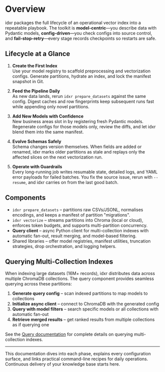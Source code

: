 # Overview

idxr packages the full lifecycle of an operational vector index into a repeatable playbook. The toolkit is **model-centric**—you describe data with Pydantic models, **config-driven**—you check configs into source control, and **fail-stop-retry**—every stage records checkpoints so restarts are safe.

## Lifecycle at a Glance

1. **Create the First Index**  
   Use your model registry to scaffold preprocessing and vectorization configs. Generate partitions, hydrate an index, and lock the manifest snapshot in Git.

2. **Feed the Pipeline Daily**  
   As new data lands, rerun `idxr prepare_datasets` against the same config. Digest caches and row fingerprints keep subsequent runs fast while appending only novel partitions.

3. **Add New Models with Confidence**  
   New business areas slot in by registering fresh Pydantic models. Regenerate configs for those models only, review the diffs, and let idxr blend them into the same manifest.

4. **Evolve Schemas Safely**  
   Schema changes version themselves. When fields are added or renamed, idxr marks older partitions as stale and replays only the affected slices on the next vectorization run.

5. **Operate with Guardrails**  
   Every long-running job writes resumable state, detailed logs, and YAML error payloads for failed batches. You fix the source issue, rerun with `--resume`, and idxr carries on from the last good batch.

## Components

- `idxr prepare_datasets` – partitions raw CSVs/JSONL, normalises encodings, and keeps a manifest of partition "migrations".
- `idxr vectorize` – streams partitions into Chroma (local or cloud), enforces token budgets, and supports multi-partition concurrency.
- **Query client** – async Python client for multi-collection indexes with automatic fan-out, result merging, and model-based filtering.
- Shared libraries – offer model registries, manifest utilities, truncation strategies, drop orchestration, and logging helpers.

## Querying Multi-Collection Indexes

When indexing large datasets (16M+ records), idxr distributes data across multiple ChromaDB collections. The query component provides seamless querying across these partitions:

1. **Generate query config** – scan indexed partitions to map models to collections
2. **Initialize async client** – connect to ChromaDB with the generated config
3. **Query with model filters** – search specific models or all collections with automatic fan-out
4. **Retrieve merged results** – get ranked results from multiple collections as if querying one

See the [Query documentation](query/overview.md) for complete details on querying multi-collection indexes.

---

This documentation dives into each phase, explains every configuration surface, and links practical command-line recipes for daily operations. Continuous delivery of your knowledge base starts here.
